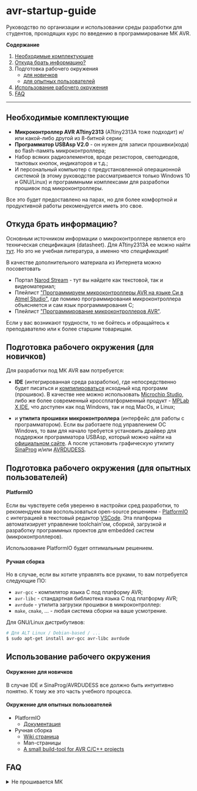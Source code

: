 # avr-startup-guide

Руководство по организации и использовании среды разработки для студентов, проходящих курс по введению в программирование МК AVR.

**Содержание**

1. [Необходимые комплектующие](#kit)
2. [Откуда брать информацию?](#docs)
3. Подготовка рабочего окружения 
    - [для новичков](#setup-beginner)
    - [для опытных пользователей](#setup-advanced)
4. [Использование рабочего окружения](#use-setup)
5. [FAQ](#faq)

---

<a id="kit"></a>
## Необходимые комплектующие

* **Микроконтроллер AVR ATtiny2313** (ATtiny2313A тоже подходит) и/или какой-либо другой из 8-битной серии;
* **Программатор USBAsp V2.0** - он нужен для записи прошивки(кода) во flash-память микроконтроллера;
* Набор всяких радиоэлементов, вроде резисторов, светодиодов, тактовых кнопок, индикаторов и т.д.; 
* И персональный компьютер с предустановленной операционной системой (в этому руководстве рассматривается только Windows 10 и GNU/Linux) и программными комплексами для разработки прошивок под микроконтроллеры.

Все это будет предоставлено на парах, но для более комфортной и продуктивной работы рекомендуется иметь это свое. 

<a id="docs"></a>
## Откуда брать информацию?

Основным источником информации о микроконтроллере является его техническая спецификация (datasheet). Для ATtiny2313A ее можно найти [тут](https://ww1.microchip.com/downloads/en/DeviceDoc/doc8246.pdf). Но это не учебная литература, а именно что *спецификация*!

В качестве дополнительного материала из Интернета можно посоветовать
* Портал [Narod Stream](https://narodstream.ru/programmirovanie-mk-avr/) - тут вы найдете как текстовой, так и видеоматериал;
* Плейлист ["Программируем микроконтроллеры AVR на языке Си в Atmel Studio"](https://youtube.com/playlist?list=PL-bJ-cyZJjjDetZrdA7uiYrVvdJSIBZVR&si=WuRzwQYXeGY5uKUQ), где помимо программирования микроконтроллера объясняется и сам язык программирования C;
* Плейлист ["Программирование микроконтроллеров AVR"](https://youtube.com/playlist?list=PLIqtBa8-MDK1Ph2ImerlhHnPYgH4ACn5o&si=-qans7Z9CGTkVaUe).

Если у вас возникают трудности, то не бойтесь и обращайтесь к преподавателю или к более старшим товарищам. 

<a id="setup-beginner"></a>
## Подготовка рабочего окружения (для новичков)

Для разработки под МК AVR вам потребуется:

* **IDE** (интегрированная среда разработки), где непосредственно будет писаться и [компилироваться](https://ru.wikipedia.org/wiki/%D0%9A%D0%BE%D0%BC%D0%BF%D0%B8%D0%BB%D1%8F%D1%82%D0%BE%D1%80) исходный код программ (прошивок). В качестве нее можно использовать [Microchip Studio](https://www.microchip.com/en-us/tools-resources/develop/microchip-studio), либо же более современный кроссплатформенный продукт - [MPLab X IDE](https://www.microchip.com/en-us/tools-resources/develop/mplab-x-ide), что доступен 
как под Windows, так и под MacOs, и Linux;

* и **утилита прошивки микроконтроллера** (интерфейс для работы с программатором). Если вы работаете под управлением ОС Windows, то вам для начало требуется установить драйвер для поддержки программатора USBAsp, который можно найти на [официальном сайте](https://www.fischl.de/usbasp/). А после установить графическую утилиту [SinaProg](https://cxem.net/software/sinaprog.php) и/или [AVRDUDESS](https://github.com/ZakKemble/AVRDUDESS).

<a id="setup-advanced"></a>
## Подготовка рабочего окружения (для опытных пользователей)

#### PlatformIO

Если вы чувствуете себя уверенно в настройки сред разработки, то рекомендуем 
вам воспользоваться open-source решением - [PlatformIO](https://platformio.org/) с интеграцией в текстовый редактор [VSCode](https://code.visualstudio.com/). Эта платформа автоматизирует управление toolchain'ом, сборкой, загрузкой и разработку программных проектов для embedded систем (микроконтроллеров).

Использование PlatformIO будет оптимальным решением.

#### Ручная сборка

Но в случае, если вы хотите управлять все руками, то вам потребуется следующие ПО:
* `avr-gcc` - компилятор языка C под платформу AVR;
* `avr-libc` - стандартная библиотека языка C под платформу AVR;
* `avrdude` - утилита загрузки прошивки в микроконтроллер:
* `make`, `cmake`, ... - любая система сборки на ваше усмотрение.

Для GNU/Linux дистрибутивов:
```bash
# Для ALT Linux / Debian-based / ...
$ sudo apt-get install avr-gcc avr-libc avrdude
```

<a id="use-setup"></a>
## Использование рабочего окружения

<!-- #### Общее  -->
<!---->
<!-- Схема подключение программатора к микроконтроллеру ATtiny2313: -->


#### Окружение для новичков

В случае IDE и SinaProg/AVRDUDESS все должно быть интуитивно понятно. 
К тому же это часть учебного процесса. 

#### Окружение для опытных пользователей 

- PlatformIO
  * [Документация](https://docs.platformio.org/en/latest/)
- Ручная сборка
  * [Wiki страница](https://wiki.archlinux.org/title/AVR)
  * Man-страницы
  * [A small build-tool for AVR C/C++ projects](https://github.com/unqtd/avrshit)

<a id="faq"></a>
## FAQ 

<details>
  <summary>Не прошивается МК</summary>

  Проверьте правильность подключения программатора. Возможно микроконтроллер битый, 
  возможно прошивка программатора старая, возможно провода порванные, возможно не установлен драйвер, возможно микроконтроллер был настроен на работу от внешнего кварцевого резонатора. Может быть все что угодно. 

  - Попробуйте установить [новую](https://0x0.st/HXn7.hex) прошивку на программатор;
  - Попробуйте поменять `baudrate`, `bitclock`
  
  
</details>
